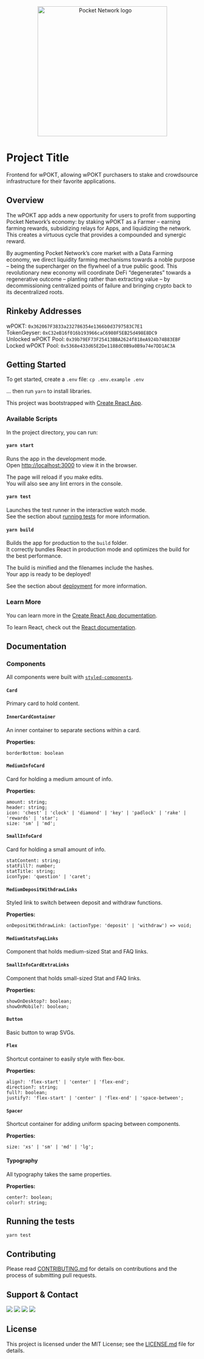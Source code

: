 <div align="center">
  <a href="https://www.pokt.network">
    <img src="https://user-images.githubusercontent.com/16605170/74199287-94f17680-4c18-11ea-9de2-b094fab91431.png" alt="Pocket Network logo" width="340"/>
  </a>
</div>

# Project Title

Frontend for wPOKT, allowing wPOKT purchasers to stake and crowdsource infrastructure for their favorite applications.

## Overview

The wPOKT app adds a new opportunity for users to profit from supporting Pocket Network’s economy: by staking wPOKT as a Farmer – earning farming rewards, subsidizing relays for Apps, and liquidizing the network. This creates a virtuous cycle that provides a compounded and synergic reward.

By augmenting Pocket Network’s core market with a Data Farming economy, we direct liquidity farming mechanisms towards a noble purpose – being the supercharger on the flywheel of a true public good. This revolutionary new economy will coordinate DeFi “degenerates” towards a regenerative outcome – planting rather than extracting value – by decommissioning centralized points of failure and bringing crypto back to its decentralized roots.

## Rinkeby Addresses
wPOKT: `0x362067F3833a232786354e1366b0d3797583C7E1`\
TokenGeyser: `0xC32eB16f016b193966caC6980F5EB25d498E8DC9`\
Unlocked wPOKT Pool: `0x39b79EF73F25413BBA2624f818eA924b74B83EBF` \
Locked wPOKT Pool: `0x5368e433d65E2De1188dC0B9a0B9a74e7DD1AC3A`

## Getting Started
To get started, create a `.env` file:
`cp .env.example .env`

... then run `yarn` to install libraries.

This project was bootstrapped with [Create React App](https://github.com/facebook/create-react-app).

### Available Scripts

In the project directory, you can run:

#### `yarn start`

Runs the app in the development mode.\
Open [http://localhost:3000](http://localhost:3000) to view it in the browser.

The page will reload if you make edits.\
You will also see any lint errors in the console.

#### `yarn test`

Launches the test runner in the interactive watch mode.\
See the section about [running tests](https://facebook.github.io/create-react-app/docs/running-tests) for more information.

#### `yarn build`

Builds the app for production to the `build` folder.\
It correctly bundles React in production mode and optimizes the build for the best performance.

The build is minified and the filenames include the hashes.\
Your app is ready to be deployed!

See the section about [deployment](https://facebook.github.io/create-react-app/docs/deployment) for more information.

### Learn More

You can learn more in the [Create React App documentation](https://facebook.github.io/create-react-app/docs/getting-started).

To learn React, check out the [React documentation](https://reactjs.org/).

## Documentation

### Components
All components were built with [`styled-components`](https://styled-components.com/).

#### `Card`
Primary card to hold content.

#### `InnerCardContainer`
An inner container to separate sections within a card.

**Properties:**
```
borderBottom: boolean
```

#### `MediumInfoCard`
Card for holding a medium amount of info.

**Properties:**
```
amount: string;
header: string;
icon: 'chest' | 'clock' | 'diamond' | 'key' | 'padlock' | 'rake' | 'rewards' | 'star';
size: 'sm' | 'md';
```

#### `SmallInfoCard`
Card for holding a small amount of info.
```
statContent: string;
statFill?: number;
statTitle: string;
iconType: 'question' | 'caret';
```

#### `MediumDepositWithdrawLinks`
Styled link to switch between deposit and withdraw functions.

**Properties:**
```
onDepositWithdrawLink: (actionType: 'deposit' | 'withdraw') => void;
```

#### `MediumStatsFaqLinks`
Component that holds medium-sized Stat and FAQ links.

#### `SmallInfoCardExtraLinks`
Component that holds small-sized Stat and FAQ links.

**Properties:**
```
showOnDesktop?: boolean;
showOnMobile?: boolean;
```

#### `Button`
Basic button to wrap SVGs.

#### `Flex`
Shortcut container to easily style with flex-box.

**Properties:**
```
align?: 'flex-start' | 'center' | 'flex-end';
direction?: string;
full?: boolean;
justify?: 'flex-start' | 'center' | 'flex-end' | 'space-between';
```

#### `Spacer`
Shortcut container for adding uniform spacing between components.

**Properties:**
```
size: 'xs' | 'sm' | 'md' | 'lg';
```

#### Typography
All typography takes the same properties.

**Properties:**
```
center?: boolean;
color?: string;
```

## Running the tests

```
yarn test
```

## Contributing

Please read [CONTRIBUTING.md](https://github.com/pokt-network/repo-template/blob/master/CONTRIBUTING.md) for details on contributions and the process of submitting pull requests.

## Support & Contact

<div>
  <a  href="https://twitter.com/poktnetwork" ><img src="https://img.shields.io/twitter/url/http/shields.io.svg?style=social"></a>
  <a href="https://t.me/POKTnetwork"><img src="https://img.shields.io/badge/Telegram-blue.svg"></a>
  <a href="https://www.facebook.com/POKTnetwork" ><img src="https://img.shields.io/badge/Facebook-red.svg"></a>
  <a href="https://research.pokt.network"><img src="https://img.shields.io/discourse/https/research.pokt.network/posts.svg"></a>
</div>


## License

This project is licensed under the MIT License; see the [LICENSE.md](LICENSE.md) file for details.
